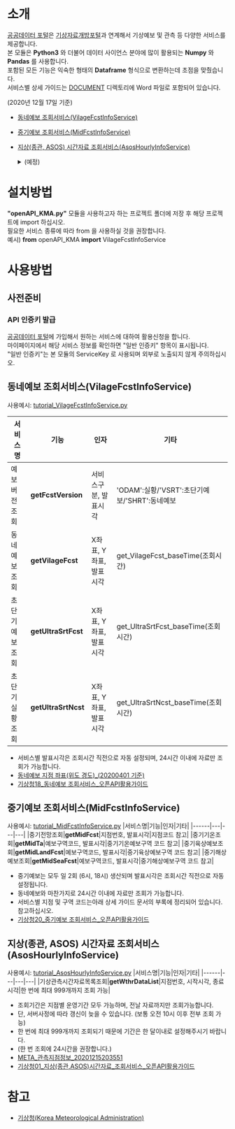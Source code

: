 # 소개
[공공데이터 포털](https://Data.go.kr)은 [기상자료개방포털](https://data.kma.go.kr)과 연계해서 기상예보 및 관측 등 다양한 서비스를 제공합니다.  
본 모듈은 **Python3** 와 더불어 데이터 사이언스 분야에 많이 활용되는 **Numpy** 와 **Pandas** 를 사용합니다.  
포함된 모든 기능은 익숙한 형태의 **Dataframe** 형식으로 변환하는데 초점을 맞췄습니다.  
서비스별 상세 가이드는 [DOCUMENT](DOCUMENT/) 디렉토리에 Word 파일로 포함되어 있습니다. 

(2020년 12월 17일 기준)
* [동네예보 조회서비스(VilageFcstInfoService)](DOCUMENT/기상청18_동네예보&#32;조회서비스_오픈API활용가이드.docx)
* [중기예보 조회서비스(MidFcstInfoService)](DOCUMENT/기상청20_중기예보&#32;조회서비스_오픈API활용가이드.docx)
* [지상(종관, ASOS) 시간자료 조회서비스(AsosHourlyInfoService)](DOCUMENT/기상청01_지상(종관,ASOS)시간자료_조회서비스_오픈API활용가이드.docx)

  <details>
    <summary>(예정)</summary>

    * 동네예보 통보문 조회서비스(VilageFcstMsgService)  
    * 지상(종관, ASOS) 일자료 조회서비스(AsosDalyInfoService)  
    * 기상특보 조회서비스(WthrWrnInfoService)  
    * 생활기상지수 조회서비스(LivingWthrIdxService01)  
    * 태풍정보 조회서비스(TyphoonInfoService)  
    * 기상청_지진정보(EqkInfoService)  
    * 관광코스별 관광지 상세 날씨 조회서비스(TourStnInfoService)  
    * 위성영상 조회서비스(getInsightSatlit)  
    * 보건기상지수 조회서비스(HealthWthrIdxService)  
    * 레이더영상 조회서비스(RadarImgInfoService)  
    * 지상(방재, AWS)기상관측자료 조회서비스(Aws1miInfoService)  
    * CCTV 기반 도로날씨정보 조회서비스(RoadWthrInfoService)  
    * 낙뢰분포도 조회서비스(LgtDistrbInfoService)  
    * 작물별 농업주산지 상세날씨 조회서비스(FmlandWthrInfoService)  
    * 수치모델자료(경량화) 조회서비스(NwpModelInfoService)  
    * 위성자료(경량화) 조회서비스(WthrSatlitInfoService)  
    * 지상기상월보 조회서비스(SfcMtlyInfoService)  
    * 레이더관측자료 조회서비스(RadarObsInfoService)  
    * 일기도 조회서비스(WthrChartInfoService)  
    * 낙뢰관측자료 조회서비스(LgtInfoService)  
    * 항공기상전문(IWXXMVer.2.0) 조회서비스(AmmIwxxmService)  
    * 해양기상관측자료 조회서비스(OceanInfoService)  
    * 서리발생 가능성 예측정보 조회서비스(FrstFcstInfoService)  
    * 지상기상연보 조회서비스(SfcYearlyInfoService)  
    * 레이더자료(경량화) 조회서비스(WthrRadarInfoService)  
    * 방재기상월보 조회서비스(AwsMtlyInfoService)  
    * 해양기상월보 조회서비스(SeaMtlyInfoService)  
    * 항공기상전문 조회서비스(AmmService)_기상청에서 운영하는 관측지점, 기상예보구역, 기상특보구역 등에 대한 정보를 제공합니다. ※ 방재기상업무 수행을 위해 공공기관에 한해서 제공하는 자료입니다. 활용목적을 정확히 적어주시기 바랍니다.  
    * 지점정보(기상관측, 특보구역) 조회서비스(WethrBasicInfoService)  
    * 황사정보 조회서비스(YdstInfoService)_황사일기도, 황사관측값, 황사위성영상 정보를 조회하는 서비스 ※ 방재기상업무 수행을 위해 공공기관에 한해서 제공하는 자료입니다. 활용목적을 정확히 적어주시기 바랍니다.  
    * 고층기상월보 조회서비스(UppMtlyInfoService)  
    * 방재기상연보 조회서비스(AwsYearlyInfoService)  
    * 세계공항 항공기상전문 조회서비스(AftnAmmService)  
    * 고층기상관측자료 조회서비스(UppInfoService)  
  </details>

# 설치방법
**"openAPI_KMA.py"** 모듈을 사용하고자 하는 프로젝트 폴더에 저장 후 해당 프로젝트에 import 하십시오.  
필요한 서비스 종류에 따라 from 을 사용하실 것을 권장합니다.  
예시) **from** openAPI_KMA **import** VilageFcstInfoService

# 사용방법
## 사전준비
### API 인증키 발급
[공공데이터 포털](https://Data.go.kr)에 가입해서 원하는 서비스에 대하여 활용신청을 합니다.  
마이페이지에서 해당 서비스 정보를 확인하면 "일반 인증키" 항목이 표시됩니다.  
"일반 인증키"는 본 모듈의 ServiceKey 로 사용되며 외부로 노출되지 않게 주의하십시오.  

## 동네예보 조회서비스(VilageFcstInfoService)
사용예시: [tutorial_VilageFcstInfoService.py](tutorial_VilageFcstInfoService.py)

|서비스명|기능|인자|기타|
|------|---|---|---|
|예보버전조회|**getFcstVersion**|서비스구분, 발표시각|'ODAM':실황/'VSRT':초단기예보/'SHRT':동네예보|
|동네예보조회|**getVilageFcst**|X좌표, Y좌표, 발표시각|get_VilageFcst_baseTime(조회시간)|
|초단기예보조회|**getUltraSrtFcst**|X좌표, Y좌표, 발표시각|get_UltraSrtFcst_baseTime(조회시간)|
|초단기실황조회|**getUltraSrtNcst**|X좌표, Y좌표, 발표시각|get_UltraSrtNcst_baseTime(조회시간)|

* 서비스별 발표시각은 조회시간 직전으로 자동 설정되며, 24시간 이내에 자료만 조회가 가능합니다.  
* [동네예보 지점 좌표(위도 경도)_(20200401 기준)](METADATA/동네예보&#32;지점&#32;좌표(위도&#32;경도)_(20200401&#32;기준).csv)  
* [기상청18_동네예보 조회서비스_오픈API활용가이드](DOCUMENT/기상청18_동네예보&#32;조회서비스_오픈API활용가이드.docx)  

## 중기예보 조회서비스(MidFcstInfoService)
사용예시: [tutorial_MidFcstInfoService.py](tutorial_MidFcstInfoService.py)
|서비스명|기능|인자|기타|
|------|---|---|---|
|중기전망조회|**getMidFcst**|지점번호, 발표시각|지점코드 참고|
|중기기온조회|**getMidTa**|예보구역코드, 발표시각|중기기온예보구역 코드 참고|
|중기육상예보조회|**getMidLandFcst**|예보구역코드, 발표시각|중기육상예보구역 코드 참고|
|중기해상예보조회|**getMidSeaFcst**|예보구역코드, 발표시각|중기해상예보구역 코드 참고|
* 중기예보는 모두 일 2회 (6시, 18시) 생산되며 발표시각은 조회시간 직전으로 자동 설정됩니다.
* 동네예보와 마찬가지로 24시간 이내에 자료만 조회가 가능합니다.  
* 서비스별 지점 및 구역 코드는아래 상세 가이드 문서의 부록에 정리되어 있습니다. 참고하십시오.
* [기상청20_중기예보 조회서비스_오픈API활용가이드](DOCUMENT/기상청20_중기예보&#32;조회서비스_오픈API활용가이드.docx)  

## 지상(종관, ASOS) 시간자료 조회서비스(AsosHourlyInfoService)
사용예시: [tutorial_AsosHourlyInfoService.py](tutorial_AsosHourlyInfoService.py)
|서비스명|기능|인자|기타|
|------|---|---|---|
|기상관측시간자료목록조회|**getWthrDataList**|지점번호, 시작시각, 종료시각|한 번에 최대 999개까지 조회 가능|

* 조회기간은 지점별 운영기간 모두 가능하며, 전날 자료까지만 조회가능합니다. 
* 단, 서버사정에 따라 갱신이 늦을 수 있습니다. (보통 오전 10시 이후 전부 조회 가능)
* 한 번에 최대 999개까지 조회되기 때문에 기간은 한 달이내로 설정해주시기 바랍니다.  
* (한 번 조회에 24시간을 권장합니다.)
* [META_관측지점정보_20201215203551](METADATA/META_관측지점정보_20201215203551.csv)  
* [기상청01_지상(종관,ASOS)시간자료_조회서비스_오픈API활용가이드](DOCUMENT/기상청01_지상(종관,ASOS)시간자료_조회서비스_오픈API활용가이드.docx)

# 참고
+ [기상청(Korea Meteorological Administration)](http://www.kma.go.kr/)

